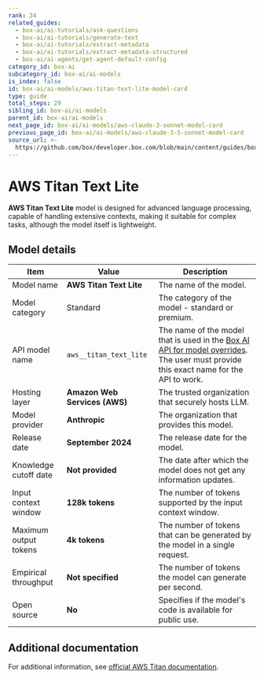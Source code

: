 ```yaml
---
rank: 34
related_guides:
  - box-ai/ai-tutorials/ask-questions
  - box-ai/ai-tutorials/generate-text
  - box-ai/ai-tutorials/extract-metadata
  - box-ai/ai-tutorials/extract-metadata-structured
  - box-ai/ai-agents/get-agent-default-config
category_id: box-ai
subcategory_id: box-ai/ai-models
is_index: false
id: box-ai/ai-models/aws-titan-text-lite-model-card
type: guide
total_steps: 29
sibling_id: box-ai/ai-models
parent_id: box-ai/ai-models
next_page_id: box-ai/ai-models/aws-claude-3-sonnet-model-card
previous_page_id: box-ai/ai-models/aws-claude-3-5-sonnet-model-card
source_url: >-
  https://github.com/box/developer.box.com/blob/main/content/guides/box-ai/ai-models/aws-titan-text-lite-model-card.md
---
```

# AWS Titan Text Lite

**AWS Titan Text Lite** model is designed for advanced language processing, capable of handling extensive contexts, making it suitable for complex tasks,
although the model itself is lightweight.

## Model details

| Item  | Value | Description |
|-----------|----------|----------|
|Model name|**AWS Titan Text Lite**| The name of the model. |
| Model category | Standard | The category of the model - standard or premium. |
|API model name|`aws__titan_text_lite`| The name of the model that is used in the [Box AI API for model overrides][overrides]. The user must provide this exact name for the API to work. |
|Hosting layer|  **Amazon Web Services (AWS)** | The trusted organization that securely hosts LLM. |
|Model provider|**Anthropic**| The organization that provides this model. |
|Release date| **September 2024** | The release date for the model.|
|Knowledge cutoff date| **Not provided**| The date after which the model does not get any information updates. |
|Input context window |**128k tokens**| The number of tokens supported by the input context window.|
|Maximum output tokens | **4k tokens** |The number of tokens that can be generated by the model in a single request.|
|Empirical throughput| **Not specified** | The number of tokens the model can generate per second.|
|Open source | **No** | Specifies if the model's code is available for public use.|

## Additional documentation

For additional information, see [official AWS Titan documentation][aws-titan].

[aws-titan]: https://aws.amazon.com/bedrock/titan/
[overrides]: g://box-ai/ai-agents/ai-agent-overrides